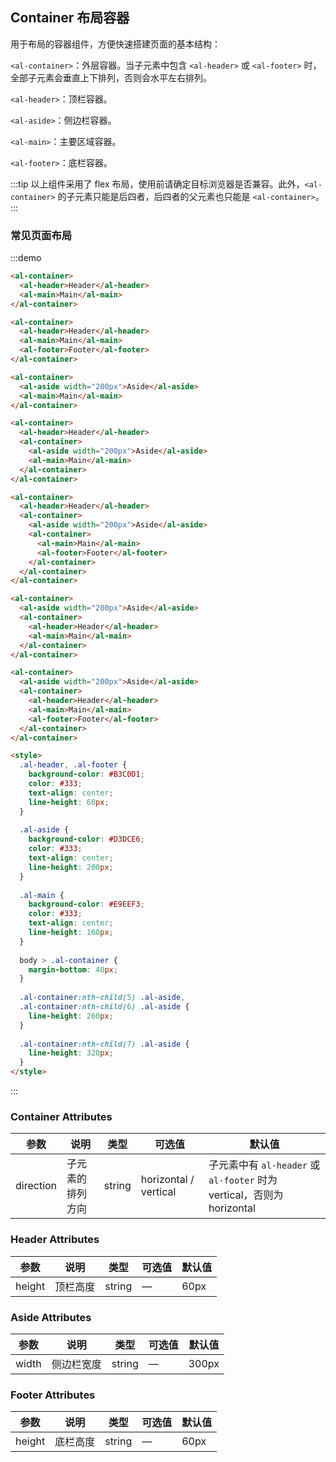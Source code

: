 ## Container 布局容器
用于布局的容器组件，方便快速搭建页面的基本结构：

`<al-container>`：外层容器。当子元素中包含 `<al-header>` 或 `<al-footer>` 时，全部子元素会垂直上下排列，否则会水平左右排列。

`<al-header>`：顶栏容器。

`<al-aside>`：侧边栏容器。

`<al-main>`：主要区域容器。

`<al-footer>`：底栏容器。

:::tip
以上组件采用了 flex 布局，使用前请确定目标浏览器是否兼容。此外，`<al-container>` 的子元素只能是后四者，后四者的父元素也只能是 `<al-container>`。
:::

### 常见页面布局

:::demo
```html
<al-container>
  <al-header>Header</al-header>
  <al-main>Main</al-main>
</al-container>

<al-container>
  <al-header>Header</al-header>
  <al-main>Main</al-main>
  <al-footer>Footer</al-footer>
</al-container>

<al-container>
  <al-aside width="200px">Aside</al-aside>
  <al-main>Main</al-main>
</al-container>

<al-container>
  <al-header>Header</al-header>
  <al-container>
    <al-aside width="200px">Aside</al-aside>
    <al-main>Main</al-main>
  </al-container>
</al-container>

<al-container>
  <al-header>Header</al-header>
  <al-container>
    <al-aside width="200px">Aside</al-aside>
    <al-container>
      <al-main>Main</al-main>
      <al-footer>Footer</al-footer>
    </al-container>
  </al-container>
</al-container>

<al-container>
  <al-aside width="200px">Aside</al-aside>
  <al-container>
    <al-header>Header</al-header>
    <al-main>Main</al-main>
  </al-container>
</al-container>

<al-container>
  <al-aside width="200px">Aside</al-aside>
  <al-container>
    <al-header>Header</al-header>
    <al-main>Main</al-main>
    <al-footer>Footer</al-footer>
  </al-container>
</al-container>

<style>
  .al-header, .al-footer {
    background-color: #B3C0D1;
    color: #333;
    text-align: center;
    line-height: 60px;
  }
  
  .al-aside {
    background-color: #D3DCE6;
    color: #333;
    text-align: center;
    line-height: 200px;
  }
  
  .al-main {
    background-color: #E9EEF3;
    color: #333;
    text-align: center;
    line-height: 160px;
  }
  
  body > .al-container {
    margin-bottom: 40px;
  }
  
  .al-container:nth-child(5) .al-aside,
  .al-container:nth-child(6) .al-aside {
    line-height: 260px;
  }
  
  .al-container:nth-child(7) .al-aside {
    line-height: 320px;
  }
</style>
```
:::

### Container Attributes
| 参数    | 说明     | 类型    | 可选值      | 默认值 |
|---------|----------|---------|-------------|--------|
| direction | 子元素的排列方向 | string | horizontal / vertical | 子元素中有 `al-header` 或 `al-footer` 时为 vertical，否则为 horizontal |

### Header Attributes
| 参数    | 说明     | 类型    | 可选值      | 默认值 |
|---------|----------|---------|-------------|--------|
| height | 顶栏高度 | string | — | 60px |

### Aside Attributes
| 参数    | 说明     | 类型    | 可选值      | 默认值 |
|---------|----------|---------|-------------|--------|
| width | 侧边栏宽度 | string | — | 300px |

### Footer Attributes
| 参数    | 说明     | 类型    | 可选值      | 默认值 |
|---------|----------|---------|-------------|--------|
| height | 底栏高度 | string | — | 60px |